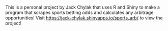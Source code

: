 This is a personal project by Jack Chylak that uses R and Shiny to make a program that scrapes sports betting odds and calculates any arbitrage opportunities!
Visit https://jack-chylak.shinyapps.io/sports_arb/ to view the project!
